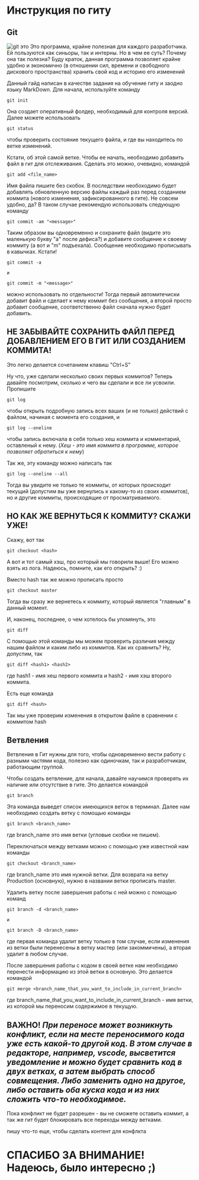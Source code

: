 # Инструкция по гиту

## **Git** 

 ![git это](img20210310_000.png) 
 Это программа, крайне полезная для каждого разработчика. Ей пользуются как синьоры, так и интерны. Но в чем ее суть? Почему она так полезна? Буду краток, данная программа позволяет крайне удобно и экономично (в отношении сил, времени и свободного дискового пространства) хранить свой код и историю его изменений

Данный гайд написан в качестве задания на обучение гиту и заодно языку MarkDown.
Для начала, используйте команду

    git init

Она создает оперативный фолдер\, необходимый для контроля версий.
Далее можете использовать

    git status

чтобы проверить состояние текущего файла, и где вы находитесь по ветке изменений. 

Кстати, об этой самой ветке. Чтобы ее начать, необходимо добавить файл в гит для отслеживания. Сделать это можно, очевидно, командой 

    git add <file_name>

Имя файла пишите без скобок. В последствии необоходимо будет добавлять обновленную версию файлы каждый раз перед созданием коммита (нового изменения, зафиксированного в гите). Не совсем удобно, да? В таком случае рекомендую использовать следующую команду

    git commit -am "<message>"

Таким образом вы одновременно и сохраните файл (видите это маленькую букву "а" после дефиса?) и добавите сообщение к своему коммиту (а вот и "m" подъехала). Сообщение необходимо прописывать в кавычках. 
Кстати!

    git commit -a

    и

    git commit -m "<message>"

можно использовать по отдельности! Тогда первый автомитечиски добавит файл и сделает к нему коммит без сообщения, а второй просто добавит сообщение, соответственно файл сначала нужно будет добавить.
## **НЕ ЗАБЫВАЙТЕ СОХРАНИТЬ ФАЙЛ ПЕРЕД ДОБАВЛЕНИЕМ ЕГО В ГИТ ИЛИ СОЗДАНИЕМ КОММИТА!**
Это легко делается сочетанием клавиш "Ctrl+S"

Ну что, уже сделали несколько своих первых коммитов? Теперь давайте посмотрим, сколько и чего вы сделали и все ли усвоили. Пропишите

    git log

чтобы открыть подробную запись всех ваших (и не только) действий с файлом, начиная с момента его создания, и

    git log --oneline

чтобы запись включала в себя только хеш коммита и комментарий, оставленый к нему. 
(*Хеш - это имя коммита в программе, которое позволяет обратиться к нему*)

Так же, эту команду можно написать так

    git log --oneline --all

Тогда вы увидите не только те коммиты, от которых происходит текущий (допустим вы уже вернулись к какому-то из своих коммитов), но и другие коммиты, происходящие от просматриваемого.

## НО КАК ЖЕ ВЕРНУТЬСЯ К КОММИТУ? СКАЖИ УЖЕ!

Скажу, вот так

    git checkout <hash>

А вот и тот самый хэш, про который мы говорили выше! Его можно взять из лога. Надеюсь, помните, как его открыть? :)

Вместо hash так же можно прописать просто

    git checkout master

Тогда вы сразу же вернетесь к коммиту, который является "главным" в данный момент. 

И, наконец, последнее, о чем хотелось бы упомянуть, это

    git diff

С помощью этой команды мы можем проверить различия между нашим файлом и каким либо из коммитов. Как их сравнить? Ну, допустим, так

    git diff <hash1> <hash2>

где hash1 - имя хеш первого коммита и hash2 - имя хэш второго коммита.

Есть еще команда

    git diff <hash>

Так мы уже проверим изменения в открытом файле в сравнении с коммитом hash

## Ветвления

Ветвления в Гит нужны для того, чтобы одновременно вести работу с разными частями кода, полезно как одиночкам, так и разработчикам, работающим группой.

Чтобы создать ветвление, для начала, давайте научимся проверять их наличие или отсутствие в гите. Это делается командой

    git branch

Эта команда выведет список имеющихся веток в терминал. 
Далее нам необходимо создать ветку с помощью команды 

    git branch <branch_name>

где branch_name это имя ветки (угловые скобки не пишем).

Переключаться между ветками можно с помощью уже известной нам команды

    git checkout <branch_name>

где branch_name это имя нужной ветки. Для возврата на ветку Production (основную), нужно в названии ветки прописать master.

Удалить ветку после завершения работы с ней можно с помощью команд

    git branch -d <branch_name>

    и

    git branch -D <branch_name>

где первая команда удалит ветку только в том случае, если изменения из ветки были перенесены в ветку мастер (или закоммичены), а вторая удалит в любом случае. 

После завершения работы с кодом в своей ветке нам необходимо перенести информацию из этой ветки в основную. Это делается командой 

    git merge <branch_name_that_you_want_to_include_in_current_branch>

где branch_name_that_you_want_to_include_in_current_branch - имя ветки, из которой мы переносим содержимое в текущую. 

## **ВАЖНО! _При переносе может возникнуть конфликт, если на месте переносимого кода уже есть какой-то другой код. В этом случае в редакторе, например, vscode, высветится уведомление и можно будет сравнить код в двух ветках, а затем выбрать способ совмещения. Либо заменить одно на другое, либо оставить оба куска кода и из них сложить что-то необходимое._**


Пока конфликт не будет разрешен - вы не сможете оставить коммит, а так же гит будет блокировать все переходы между ветками.

пишу что-то еще, чтобы сделать контент для конфлкта


# СПАСИБО ЗА ВНИМАНИЕ! Надеюсь, было интересно ;)